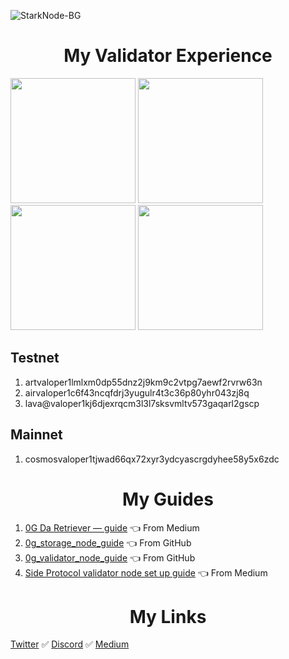 
![StarkNode-BG](https://github.com/user-attachments/assets/1bdc4bf8-f045-4830-817a-a9fd76d1104f)

<h1 align=center>My Validator Experience</h1>

<img src="https://github.com/user-attachments/assets/abd2f1d7-8b3b-4d9a-ba2e-69dfd0fe812f" width=200>
<img src="https://github.com/user-attachments/assets/9ea02fad-7d1a-458c-8ae9-ecf4c598d756" width=200>
<img src="https://github.com/user-attachments/assets/473175ef-bc31-482c-b3c3-6ad34f152425" width=200>
<img src="https://github.com/user-attachments/assets/e3baff89-31e0-4aaa-b0f9-c7c761c722ce" width=200>

<h2>Testnet</h2>

1. artvaloper1lmlxm0dp55dnz2j9km9c2vtpg7aewf2rvrw63n
2. airvaloper1c6f43ncqfdrj3yugulr4t3c36p80yhr043zj8q
3. lava@valoper1kj6djexrqcm3l3l7sksvmltv573gaqarl2gscp

<h2>Mainnet</h2>

1. cosmosvaloper1tjwad66qx72xyr3ydcyascrgdyhee58y5x6zdc

<h1 align=center>My Guides</h1>

1. [0G Da Retriever — guide](https://medium.com/@stark.nodes/0g-da-retriever-guide-9d0854874fea) 👈 From Medium
2. [0g_storage_node_guide](https://github.com/StarkovVlad/0g_storage_node_guide) 👈 From GitHub
3. [0g_validator_node_guide](https://github.com/StarkovVlad/0g_validator_node_guide) 👈 From GitHub
4. [Side Protocol validator node set up guide](https://medium.com/@stark.nodes/side-protocol-validator-node-set-up-guide-1f21d7cbe0c8) 👈 From Medium

<h1 align=center>My Links</h1>

[Twitter](https://x.com/Berend896) ✅ [Discord](https://discord.com/users/933934265211682846) ✅ [Medium](https://medium.com/@stark.nodes) 
